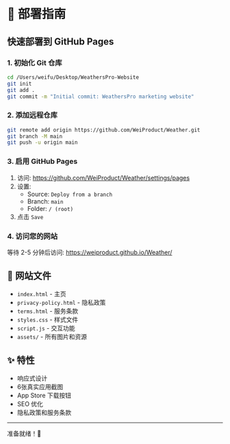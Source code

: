 # 🚀 部署指南

## 快速部署到 GitHub Pages

### 1. 初始化 Git 仓库

```bash
cd /Users/weifu/Desktop/WeathersPro-Website
git init
git add .
git commit -m "Initial commit: WeathersPro marketing website"
```

### 2. 添加远程仓库

```bash
git remote add origin https://github.com/WeiProduct/Weather.git
git branch -M main
git push -u origin main
```

### 3. 启用 GitHub Pages

1. 访问: https://github.com/WeiProduct/Weather/settings/pages
2. 设置:
   - Source: `Deploy from a branch`
   - Branch: `main`
   - Folder: `/ (root)`
3. 点击 `Save`

### 4. 访问您的网站

等待 2-5 分钟后访问:
https://weiproduct.github.io/Weather/

## 📁 网站文件

- `index.html` - 主页
- `privacy-policy.html` - 隐私政策
- `terms.html` - 服务条款
- `styles.css` - 样式文件
- `script.js` - 交互功能
- `assets/` - 所有图片和资源

## ✨ 特性

- 响应式设计
- 6张真实应用截图
- App Store 下载按钮
- SEO 优化
- 隐私政策和服务条款

---

准备就绪！🎉